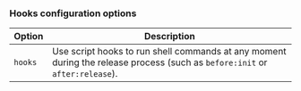 ### Hooks configuration options

| Option | Description |
| --- | --- |
| `hooks` | Use script hooks to run shell commands at any moment during the release process (such as `before:init` or `after:release`). |
